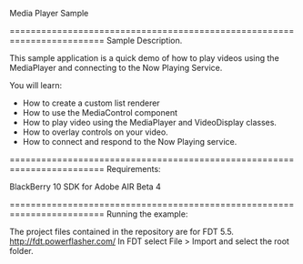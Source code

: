 Media Player Sample

========================================================================
Sample Description.

This sample application is a quick demo of how to play videos using the MediaPlayer and connecting to the Now Playing Service.

You will learn:
 - How to create a custom list renderer
 - How to use the MediaControl component
 - How to play video using the MediaPlayer and VideoDisplay classes.
 - How to overlay controls on your video.
 - How to connect and respond to the Now Playing service.

========================================================================
Requirements:

BlackBerry 10 SDK for Adobe AIR Beta 4

========================================================================
Running the example:

The project files contained in the repository are for FDT 5.5. http://fdt.powerflasher.com/
In FDT select File > Import and select the root folder.
